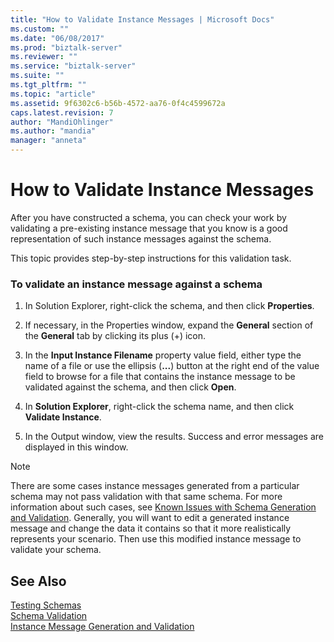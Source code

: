 ```yaml
---
title: "How to Validate Instance Messages | Microsoft Docs"
ms.custom: ""
ms.date: "06/08/2017"
ms.prod: "biztalk-server"
ms.reviewer: ""
ms.service: "biztalk-server"
ms.suite: ""
ms.tgt_pltfrm: ""
ms.topic: "article"
ms.assetid: 9f6302c6-b56b-4572-aa76-0f4c4599672a
caps.latest.revision: 7
author: "MandiOhlinger"
ms.author: "mandia"
manager: "anneta"
---
```

# How to Validate Instance Messages
After you have constructed a schema, you can check your work by validating a pre-existing instance message that you know is a good representation of such instance messages against the schema.  
  
 This topic provides step-by-step instructions for this validation task.  
  
### To validate an instance message against a schema  
  
1.  In Solution Explorer, right-click the schema, and then click **Properties**.  
  
2.  If necessary, in the Properties window, expand the **General** section of the **General** tab by clicking its plus (+) icon.  
  
3.  In the **Input Instance Filename** property value field, either type the name of a file or use the ellipsis (**...**) button at the right end of the value field to browse for a file that contains the instance message to be validated against the schema, and then click **Open**.  
  
4.  In **Solution Explorer**, right-click the schema name, and then click **Validate Instance**.  
  
5.  In the Output window, view the results. Success and error messages are displayed in this window.  
  
> [!NOTE]
>  There are some cases instance messages generated from a particular schema may not pass validation with that same schema. For more information about such cases, see [Known Issues with Schema Generation and Validation](../core/known-issues-with-schema-generation-and-validation.md). Generally, you will want to edit a generated instance message and change the data it contains so that it more realistically represents your scenario. Then use this modified instance message to validate your schema.  
  
## See Also  
 [Testing Schemas](../core/testing-schemas.md)   
 [Schema Validation](../core/schema-validation1.md)   
 [Instance Message Generation and Validation](../core/instance-message-generation-and-validation.md)